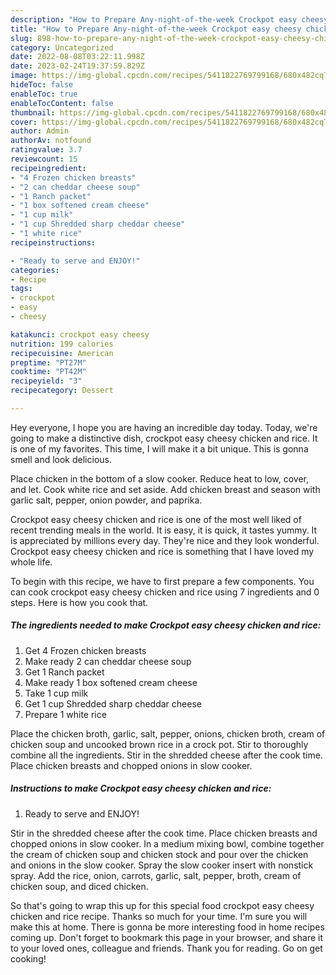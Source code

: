 ```yaml
---
description: "How to Prepare Any-night-of-the-week Crockpot easy cheesy chicken and rice"
title: "How to Prepare Any-night-of-the-week Crockpot easy cheesy chicken and rice"
slug: 898-how-to-prepare-any-night-of-the-week-crockpot-easy-cheesy-chicken-and-rice
category: Uncategorized
date: 2022-08-08T03:22:11.998Z
date: 2023-02-24T19:37:59.829Z
image: https://img-global.cpcdn.com/recipes/5411822769799168/680x482cq70/crockpot-easy-cheesy-chicken-and-rice-recipe-main-photo.jpg
hideToc: false
enableToc: true
enableTocContent: false
thumbnail: https://img-global.cpcdn.com/recipes/5411822769799168/680x482cq70/crockpot-easy-cheesy-chicken-and-rice-recipe-main-photo.jpg
cover: https://img-global.cpcdn.com/recipes/5411822769799168/680x482cq70/crockpot-easy-cheesy-chicken-and-rice-recipe-main-photo.jpg
author: Admin
authorAv: notfound
ratingvalue: 3.7
reviewcount: 15
recipeingredient:
- "4 Frozen chicken breasts"
- "2 can cheddar cheese soup"
- "1 Ranch packet"
- "1 box softened cream cheese"
- "1 cup milk"
- "1 cup Shredded sharp cheddar cheese"
- "1 white rice"
recipeinstructions:

- "Ready to serve and ENJOY!"
categories:
- Recipe
tags:
- crockpot
- easy
- cheesy

katakunci: crockpot easy cheesy 
nutrition: 199 calories
recipecuisine: American
preptime: "PT27M"
cooktime: "PT42M"
recipeyield: "3"
recipecategory: Dessert

---
```



Hey everyone, I hope you are having an incredible day today. Today, we're going to make a distinctive dish, crockpot easy cheesy chicken and rice. It is one of my favorites. This time, I will make it a bit unique. This is gonna smell and look delicious.

Place chicken in the bottom of a slow cooker. Reduce heat to low, cover, and let. Cook white rice and set aside. Add chicken breast and season with garlic salt, pepper, onion powder, and paprika.

Crockpot easy cheesy chicken and rice is one of the most well liked of recent trending meals in the world. It is easy, it is quick, it tastes yummy. It is appreciated by millions every day. They're nice and they look wonderful. Crockpot easy cheesy chicken and rice is something that I have loved my whole life.


To begin with this recipe, we have to first prepare a few components. You can cook crockpot easy cheesy chicken and rice using 7 ingredients and 0 steps. Here is how you cook that.

<!--inarticleads1-->

##### The ingredients needed to make Crockpot easy cheesy chicken and rice:

1. Get 4 Frozen chicken breasts
1. Make ready 2 can cheddar cheese soup
1. Get 1 Ranch packet
1. Make ready 1 box softened cream cheese
1. Take 1 cup milk
1. Get 1 cup Shredded sharp cheddar cheese
1. Prepare 1 white rice


Place the chicken broth, garlic, salt, pepper, onions, chicken broth, cream of chicken soup and uncooked brown rice in a crock pot. Stir to thoroughly combine all the ingredients. Stir in the shredded cheese after the cook time. Place chicken breasts and chopped onions in slow cooker. 

<!--inarticleads2-->

##### Instructions to make Crockpot easy cheesy chicken and rice:


1. Ready to serve and ENJOY!

Stir in the shredded cheese after the cook time. Place chicken breasts and chopped onions in slow cooker. In a medium mixing bowl, combine together the cream of chicken soup and chicken stock and pour over the chicken and onions in the slow cooker. Spray the slow cooker insert with nonstick spray. Add the rice, onion, carrots, garlic, salt, pepper, broth, cream of chicken soup, and diced chicken. 

So that's going to wrap this up for this special food crockpot easy cheesy chicken and rice recipe. Thanks so much for your time. I'm sure you will make this at home. There is gonna be more interesting food in home recipes coming up. Don't forget to bookmark this page in your browser, and share it to your loved ones, colleague and friends. Thank you for reading. Go on get cooking!
